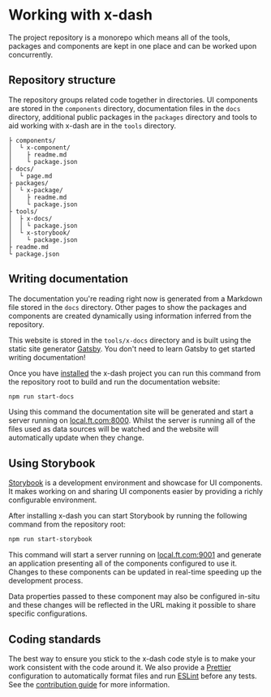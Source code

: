 # Working with x-dash

The project repository is a monorepo which means all of the tools, packages and components are kept in one place and can be worked upon concurrently.


## Repository structure

The repository groups related code together in directories. UI components are stored in the `components` directory, documentation files in the `docs` directory, additional public packages in the `packages` directory and tools to aid working with x-dash are in the `tools` directory.

```
├ components/
│  └ x-component/
│    ├ readme.md
│    └ package.json
├ docs/
│  └ page.md
├ packages/
│  └ x-package/
│    ├ readme.md
│    └ package.json
├ tools/
│  ├ x-docs/
│  │ └ package.json
│  └ x-storybook/
│    └ package.json
├ readme.md
└ package.json
```


## Writing documentation

The documentation you're reading right now is generated from a Markdown file stored in the `docs` directory. Other pages to show the packages and components are created dynamically using information inferred from the repository.

This website is stored in the `tools/x-docs` directory and is built using the static site generator [Gatsby](https://gatsbyjs.org). You don't need to learn Gatsby to get started writing documentation!

Once you have [installed] the x-dash project you can run this command from the repository root to build and run the documentation website:

```sh
npm run start-docs
```

Using this command the documentation site will be generated and start a server running on [local.ft.com:8000]. Whilst the server is running all of the files used as data sources will be watched and the website will automatically update when they change.

[installed]: /docs/get-started/installation
[local.ft.com:8000]: http://local.ft.com:8000/


## Using Storybook

[Storybook] is a development environment and showcase for UI components. It makes working on and sharing UI components easier by providing a richly configurable environment.

After installing x-dash you can start Storybook by running the following command from the repository root:

```sh
npm run start-storybook
```

This command will start a server running on [local.ft.com:9001] and generate an application presenting all of the components configured to use it. Changes to these components can be updated in real-time speeding up the development process.

Data properties passed to these component may also be configured in-situ and these changes will be reflected in the URL making it possible to share specific configurations.

[Storybook]: https://storybook.js.org/
[local.ft.com:9001]: http://local.ft.com:9001/


## Coding standards

The best way to ensure you stick to the x-dash code style is to make your work consistent with the code around it. We also provide a [Prettier] configuration to automatically format files and run [ESLint] before any tests. See the [contribution guide] for more information.

[Prettier]: https://prettier.io/
[ESLint]: https://eslint.org/
[contribution guide]: https://github.com/Financial-Times/x-dash/blob/master/contribution.md
